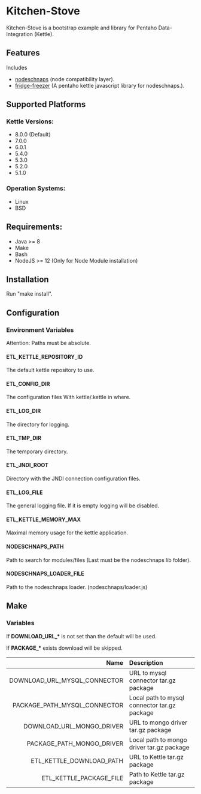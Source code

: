 # Kitchen-Stove

Kitchen-Stove is a bootstrap example and library
for Pentaho Data-Integration (Kettle).

## Features

Includes
* [nodeschnaps](https://github.com/killmag10/nodeschnaps/) (node compatibility layer).
* [fridge-freezer](https://github.com/killmag10/fridge-freezer) (A pentaho kettle javascript library for nodeschnaps.).

## Supported Platforms

### Kettle Versions:
* 8.0.0 (Default)
* 7.0.0
* 6.0.1
* 5.4.0
* 5.3.0
* 5.2.0
* 5.1.0

### Operation Systems:
* Linux
* BSD

## Requirements:
* Java >= 8
* Make
* Bash
* NodeJS >= 12 (Only for Node Module installation)

## Installation

Run "make install".

## Configuration

### Environment Variables

Attention: Paths must be absolute.

#### ETL_KETTLE_REPOSITORY_ID

The default kettle repository to use.

#### ETL_CONFIG_DIR

The configuration files
With kettle/.kettle in where.

#### ETL_LOG_DIR

The directory for logging.

#### ETL_TMP_DIR

The temporary directory.

#### ETL_JNDI_ROOT

Directory with the JNDI connection configuration files.

#### ETL_LOG_FILE

The general logging file.
If it is empty logging will be disabled.

#### ETL_KETTLE_MEMORY_MAX

Maximal memory usage for the kettle application.

#### NODESCHNAPS_PATH

Path to search for modules/files (Last must be the nodeschnaps lib folder).

#### NODESCHNAPS_LOADER_FILE

Path to the nodeschnaps loader. (nodeschnaps/loader.js)

## Make

### Variables

If **DOWNLOAD_URL_\*** is not set than the default will be used.

If **PACKAGE_\*** exists download will be skipped.


| Name                          | Description                                  |
| ----------------------------: | :------------------------------------------- |
| DOWNLOAD_URL_MYSQL_CONNECTOR  | URL to mysql connector tar.gz package        |
| PACKAGE_PATH_MYSQL_CONNECTOR  | Local path to mysql connector tar.gz package |
| DOWNLOAD_URL_MONGO_DRIVER     | URL to mongo driver tar.gz package           |
| PACKAGE_PATH_MONGO_DRIVER     | Local path to mongo driver tar.gz package    |
| ETL_KETTLE_DOWNLOAD_PATH      | URL to Kettle tar.gz package                 |
| ETL_KETTLE_PACKAGE_FILE       | Path to Kettle tar.gz package                |
